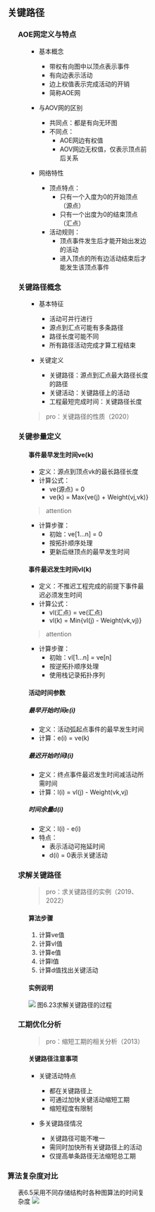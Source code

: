 <div style="float: left; width: 64%; padding: 1%;">
    
## 关键路径
<ul>

### AOE网定义与特点
<ul>

- 基本概念
  - 带权有向图中以顶点表示事件
  - 有向边表示活动
  - 边上权值表示完成活动的开销
  - 简称AOE网

- 与AOV网的区别
  - 共同点：都是有向无环图
  - 不同点：
    - AOE网边有权值
    - AOV网边无权值，仅表示顶点前后关系

- 网络特性
  - 顶点特点：
    - 只有一个入度为0的开始顶点（源点）
    - 只有一个出度为0的结束顶点（汇点）
  - 活动规则：
    - 顶点事件发生后才能开始出发边的活动
    - 进入顶点的所有边活动结束后才能发生该顶点事件

</ul>

### 关键路径概念
<ul>

- 基本特征
  - 活动可并行进行
  - 源点到汇点可能有多条路径
  - 路径长度可能不同
  - 所有路径活动完成才算工程结束

- 关键定义
  - 关键路径：源点到汇点最大路径长度的路径
  - 关键活动：关键路径上的活动
  - 工程最短完成时间：关键路径长度

> pro：关键路径的性质（2020）

</ul>

### 关键参量定义
<ul>

#### 事件最早发生时间ve(k)
- 定义：源点到顶点vk的最长路径长度
- 计算公式：
  - ve(源点) = 0
  - ve(k) = Max{ve(j) + Weight(vj,vk)}

> attention 

- 计算步骤：
  - 初始：ve[1...n] = 0
  - 按拓扑顺序处理
  - 更新后继顶点的最早发生时间

#### 事件最迟发生时间vl(k)
- 定义：不推迟工程完成的前提下事件最迟必须发生时间
- 计算公式：
  - vl(汇点) = ve(汇点)
  - vl(k) = Min{vl(j) - Weight(vk,vj)}

> attention 

- 计算步骤：
  - 初始：vl[1...n] = ve[n]
  - 按逆拓扑顺序处理
  - 使用栈记录拓扑序列

#### 活动时间参数
##### 最早开始时间e(i)
- 定义：活动弧起点事件的最早发生时间
- 计算：e(i) = ve(k)

##### 最迟开始时间l(i)
- 定义：终点事件最迟发生时间减活动所需时间
- 计算：l(i) = vl(j) - Weight(vk,vj)

##### 时间余量d(i)
- 定义：l(i) - e(i)
- 特点：
  - 表示活动可拖延时间
  - d(i) = 0表示关键活动

</ul>

### 求解关键路径
<ul>

> pro：求关键路径的实例（2019、2022）

#### 算法步骤
1. 计算ve值
2. 计算vl值
3. 计算e值
4. 计算l值
5. 计算d值找出关键活动

#### 实例说明
![](https://cdn-mineru.openxlab.org.cn/model-mineru/prod/3c83283a75649b4d8c5c2d0548388cadf2a7ab0f11784d1e7fa5d35976e5c5b2.jpg)
图6.23求解关键路径的过程

</ul>

### 工期优化分析
<ul>

> pro：缩短工期的相关分析（2013）

#### 关键路径注意事项
- 关键活动特点
  - 都在关键路径上
  - 可通过加快关键活动缩短工期
  - 缩短程度有限制

- 多关键路径情况
  - 关键路径可能不唯一
  - 需同时加快所有关键路径上的活动
  - 仅提高单条路径无法缩短总工期

</ul>

</ul>

### 算法复杂度对比
<ul>

表6.5采用不同存储结构时各种图算法的时间复杂度
![](https://cdn-mineru.openxlab.org.cn/model-mineru/prod/0cd28f07c2726861bd6847070ff8c2ca1109e478a5a69b4406f36d63f04ed47e.jpg)

</ul>

</ul>    

</div>
<div style="float: right; width: 26%; padding: 1%;">

</div>
<div style="clear: both;"></div>
